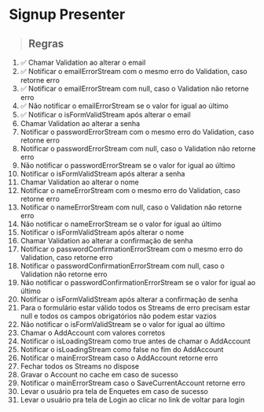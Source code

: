 # Signup Presenter

> ## Regras
01. ✅ Chamar Validation ao alterar o email
02. ✅ Notificar o emailErrorStream com o mesmo erro do Validation, caso retorne erro
03. ✅ Notificar o emailErrorStream com null, caso o Validation não retorne erro
04. ✅ Não notificar o emailErrorStream se o valor for igual ao último
05. ✅ Notificar o isFormValidStream após alterar o email
06. Chamar Validation ao alterar a senha
07. Notificar o passwordErrorStream com o mesmo erro do Validation, caso retorne erro
08. Notificar o passwordErrorStream com null, caso o Validation não retorne erro
09. Não notificar o passwordErrorStream se o valor for igual ao último
10. Notificar o isFormValidStream após alterar a senha
11. Chamar Validation ao alterar o nome
12. Notificar o nameErrorStream com o mesmo erro do Validation, caso retorne erro
13. Notificar o nameErrorStream com null, caso o Validation não retorne erro
14. Não notificar o nameErrorStream se o valor for igual ao último
15. Notificar o isFormValidStream após alterar o nome
16. Chamar Validation ao alterar a confirmação de senha
17. Notificar o passwordConfirmationErrorStream com o mesmo erro do Validation, caso retorne erro
18. Notificar o passwordConfirmationErrorStream com null, caso o Validation não retorne erro
19. Não notificar o passwordConfirmationErrorStream se o valor for igual ao último
20. Notificar o isFormValidStream após alterar a confirmação de senha
21. Para o formulário estar válido todos os Streams de erro precisam estar null e todos os campos obrigatórios não podem estar vazios
22. Não notificar o isFormValidStream se o valor for igual ao último
23. Chamar o AddAccount com valores corretos
24. Notificar o isLoadingStream como true antes de chamar o AddAccount
25. Notificar o isLoadingStream como false no fim do AddAccount
26. Notificar o mainErrorStream caso o AddAccount retorne erro
27. Fechar todos os Streams no dispose
28. Gravar o Account no cache em caso de sucesso
29. Notificar o mainErrorStream caso o SaveCurrentAccount retorne erro
30. Levar o usuário pra tela de Enquetes em caso de sucesso
31. Levar o usuário pra tela de Login ao clicar no link de voltar para login